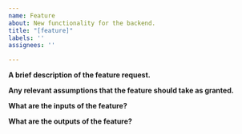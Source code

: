 ```yaml
---
name: Feature
about: New functionality for the backend.
title: "[feature]"
labels: ''
assignees: ''

---
```


**A brief description of the feature request.**

**Any relevant assumptions that the feature should take as granted.**

**What are the inputs of the feature?**

**What are the outputs of the feature?**
